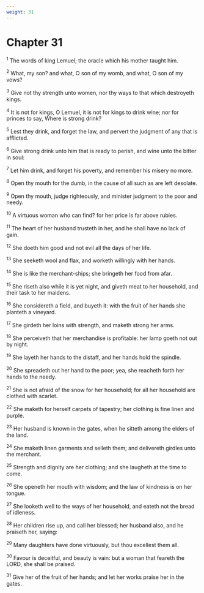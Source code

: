 ```yaml
---
weight: 31
---
```


# Chapter 31

<sup>1</sup> The words of king Lemuel; the oracle which his mother taught him. 

<sup>2</sup> What, my son? and what, O son of my womb, and what, O son of my vows? 

<sup>3</sup> Give not thy strength unto women, nor thy ways to that which destroyeth kings. 

<sup>4</sup> It is not for kings, O Lemuel, it is not for kings to drink wine; nor for princes to say, Where is strong drink? 

<sup>5</sup> Lest they drink, and forget the law, and pervert the judgment of any that is afflicted. 

<sup>6</sup> Give strong drink unto him that is ready to perish, and wine unto the bitter in soul: 

<sup>7</sup> Let him drink, and forget his poverty, and remember his misery no more. 

<sup>8</sup> Open thy mouth for the dumb, in the cause of all such as are left desolate. 

<sup>9</sup> Open thy mouth, judge righteously, and minister judgment to the poor and needy. 

<sup>10</sup> A virtuous woman who can find? for her price is far above rubies. 

<sup>11</sup> The heart of her husband trusteth in her, and he shall have no lack of gain. 

<sup>12</sup> She doeth him good and not evil all the days of her life. 

<sup>13</sup> She seeketh wool and flax, and worketh willingly with her hands. 

<sup>14</sup> She is like the merchant-ships; she bringeth her food from afar. 

<sup>15</sup> She riseth also while it is yet night, and giveth meat to her household, and their task to her maidens. 

<sup>16</sup> She considereth a field, and buyeth it: with the fruit of her hands she planteth a vineyard. 

<sup>17</sup> She girdeth her loins with strength, and maketh strong her arms. 

<sup>18</sup> She perceiveth that her merchandise is profitable: her lamp goeth not out by night. 

<sup>19</sup> She layeth her hands to the distaff, and her hands hold the spindle. 

<sup>20</sup> She spreadeth out her hand to the poor; yea, she reacheth forth her hands to the needy. 

<sup>21</sup> She is not afraid of the snow for her household; for all her household are clothed with scarlet. 

<sup>22</sup> She maketh for herself carpets of tapestry; her clothing is fine linen and purple. 

<sup>23</sup> Her husband is known in the gates, when he sitteth among the elders of the land. 

<sup>24</sup> She maketh linen garments and selleth them; and delivereth girdles unto the merchant. 

<sup>25</sup> Strength and dignity are her clothing; and she laugheth at the time to come. 

<sup>26</sup> She openeth her mouth with wisdom; and the law of kindness is on her tongue. 

<sup>27</sup> She looketh well to the ways of her household, and eateth not the bread of idleness. 

<sup>28</sup> Her children rise up, and call her blessed; her husband also, and he praiseth her, saying: 

<sup>29</sup> Many daughters have done virtuously, but thou excellest them all. 

<sup>30</sup> Favour is deceitful, and beauty is vain: but a woman that feareth the LORD, she shall be praised. 

<sup>31</sup> Give her of the fruit of her hands; and let her works praise her in the gates. 


